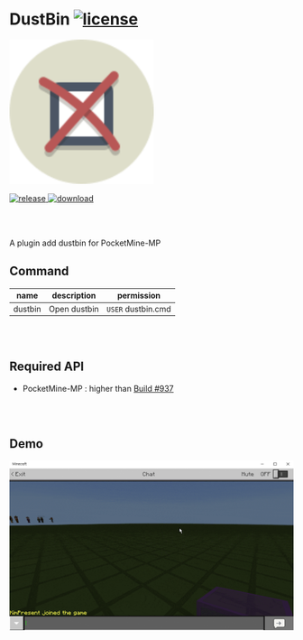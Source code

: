 # DustBin [![license](https://img.shields.io/github/license/Blugin/DustBin-PMMP.svg?label=License)](LICENSE)
<img src="./assets/icon/index.svg" height="256" width="256">  

[![release](https://img.shields.io/github/release/Blugin/DustBin-PMMP.svg?label=Release) ![download](https://img.shields.io/github/downloads/Blugin/DustBin-PMMP/total.svg?label=Download)](https://github.com/Blugin/DustBin-PMMP/releases/latest)
  
<br/><br/>

A plugin add dustbin for PocketMine-MP  
  
## Command
| name    | description  | permission         |
| :-----: | :----------: | :----------------: |
| dustbin | Open dustbin | `USER` dustbin.cmd |
  
<br/><br/>
  
## Required API
- PocketMine-MP : higher than [Build #937](https://jenkins.pmmp.io/job/PocketMine-MP/937)
  
<br/><br/>
  
## Demo
![demo](assets/screenshot/demo.gif?raw=true)
